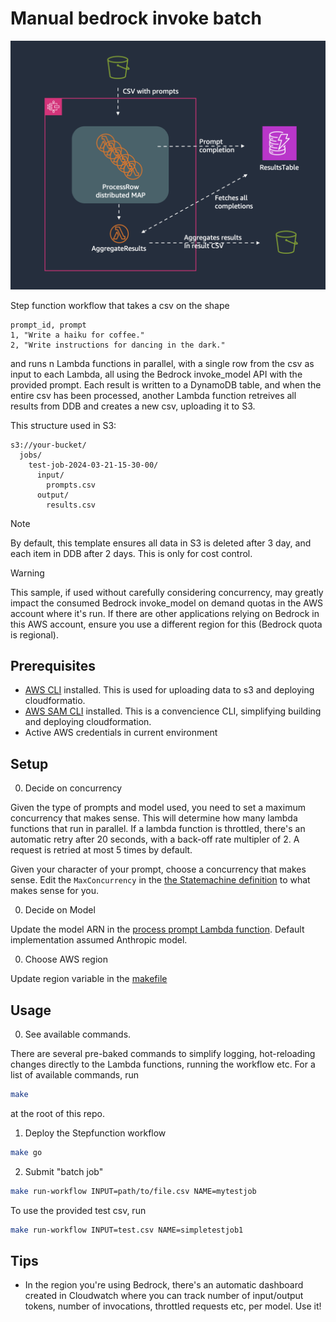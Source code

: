 # Manual bedrock invoke batch

![Solution overview](assets/architecture.png)

Step function workflow that takes a csv on the shape

```csv
prompt_id, prompt
1, "Write a haiku for coffee."
2, "Write instructions for dancing in the dark."
```

and runs n Lambda functions in parallel, with a single row from the csv as input to each Lambda, all using the Bedrock invoke_model API with the provided prompt. Each result is written to a DynamoDB table, and when the entire csv has been processed, another Lambda function retreives all results from DDB and creates a new csv, uploading it to S3.

This structure used in S3:

```
s3://your-bucket/
  jobs/
    test-job-2024-03-21-15-30-00/
      input/
        prompts.csv
      output/
        results.csv
```

> [!NOTE]  
> By default, this template ensures all data in S3 is deleted after 3 day, and each item in DDB after 2 days. This is only for cost control.

> [!WARNING]  
> This sample, if used without carefully considering concurrency, may greatly impact the consumed Bedrock invoke_model on demand quotas in the AWS account where it's run. If there are other applications relying on Bedrock in this AWS account, ensure you use a different region for this (Bedrock quota is regional).

## Prerequisites

- [AWS CLI](https://docs.aws.amazon.com/cli/latest/userguide/getting-started-install.html) installed. This is used for uploading data to s3 and deploying cloudformatio.
- [AWS SAM CLI](https://docs.aws.amazon.com/serverless-application-model/latest/developerguide/install-sam-cli.html) installed. This is a convencience CLI, simplifying building and deploying cloudformation.
- Active AWS credentials in current environment

## Setup

0. Decide on concurrency

Given the type of prompts and model used, you need to set a maximum concurrency that makes sense. This will determine how many lambda functions that run in parallel. If a lambda function is throttled, there's an automatic retry after 20 seconds, with a back-off rate multipler of 2. A request is retried at most 5 times by default.

Given your character of your prompt, choose a concurrency that makes sense. Edit the `MaxConcurrency` in the [the Statemachine definition](statemachine/definition.asl.yaml) to what makes sense for you.

0. Decide on Model

Update the model ARN in the [process prompt Lambda function](process_prompt/app.py). Default implementation assumed Anthropic model.

0. Choose AWS region

Update region variable in the [makefile](./makefile)

## Usage

0. See available commands.

There are several pre-baked commands to simplify logging, hot-reloading changes directly to the Lambda functions, running the workflow etc. For a list of available commands, run

```bash
make
```

at the root of this repo.

1. Deploy the Stepfunction workflow

```bash
make go
```

2. Submit "batch job"

```bash
make run-workflow INPUT=path/to/file.csv NAME=mytestjob
```

To use the provided test csv, run

```bash
make run-workflow INPUT=test.csv NAME=simpletestjob1
```

## Tips

- In the region you're using Bedrock, there's an automatic dashboard created in Cloudwatch where you can track number of input/output tokens, number of invocations, throttled requests etc, per model. Use it!
